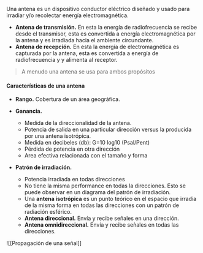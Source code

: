 Una antena es un dispositivo conductor eléctrico diseñado y usado para irradiar y/o recolectar energía electromagnética.

- **Antena de transmisión.** En esta la energía de radiofrecuencia se recibe desde el transmisor, esta es convertida a energía electromagnética por la antena y es irradiada hacia el ambiente circundante. 
- **Antena de recepción.** En esta la energía de electromagnética es capturada por la antena, esta es convertida a energía de radiofrecuencia y y alimenta al receptor.

> A menudo una antena se usa para ambos propósitos

#### Características de una antena
- **Rango.** Cobertura de un área geográfica.

- **Ganancia.** 
	- Medida de la direccionalidad de la antena. 
	- Potencia de salida en una particular dirección versus la producida por una antena isotrópica.
	- Medida en decibeles (db): G=10 log10 (Psal/Pent)
	- Pérdida de potencia en otra dirección
	- Area efectiva relacionada con el tamaño y forma

- **Patrón de irradiación.** 
	- Potencia irradiada en todas direcciones
	- No tiene la misma performance en todas la direcciones. Esto se puede observar en un diagrama del patrón de irradiación.
	- Una **antena isotrópica** es un punto teórico en el espacio que irradia de la misma forma en todas las direcciones con un patrón de radiación esférico.
	- **Antena direccional.** Envía y recibe señales en una dirección.
	- **Antena omnidireccional.** Envía y recibe seǹales en todas las direcciones.

![[Propagación de una señal]]